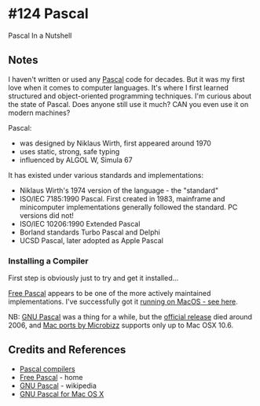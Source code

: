 # #124 Pascal

Pascal In a Nutshell

## Notes

I haven't written or used any [Pascal](https://en.wikipedia.org/wiki/Pascal_(programming_language)) code for decades.
But it was my first love when it comes to computer languages.
It's where I first learned structured and object-oriented programming techniques.
I'm curious about the state of Pascal. Does anyone still use it much? CAN you even use it on modern machines?

Pascal:

* was designed by Niklaus Wirth, first appeared around 1970
* uses static, strong, safe typing
* influenced by ALGOL W, Simula 67

It has existed under various standards and implementations:

* Niklaus Wirth's 1974 version of the language - the "standard"
* ISO/IEC 7185:1990 Pascal. First created in 1983, mainframe and minicomputer implementations generally followed the standard. PC versions did not!
* ISO/IEC 10206:1990 Extended Pascal
* Borland standards Turbo Pascal and Delphi
* UCSD Pascal, later adopted as Apple Pascal

### Installing a Compiler

First step is obviously just to try and get it installed...

[Free Pascal](https://www.freepascal.org/) appears to be one of the more actively maintained
implementations.
I've successfully got it [running on MacOS - see here](../free_pascal).

NB: [GNU Pascal](https://en.wikipedia.org/wiki/GNU_Pascal) was a thing for a while, but the
[official release](http://www.gnu-pascal.de/gpc/h-index.html) died around 2006, and
[Mac ports by Microbizz](http://www.microbizz.nl/gpc.html) supports only up to Mac OSX 10.6.

## Credits and References

* [Pascal compilers](https://en.wikipedia.org/wiki/Category:Pascal_compilers)
* [Free Pascal](https://www.freepascal.org/) - home
* [GNU Pascal](https://en.wikipedia.org/wiki/GNU_Pascal) - wikipedia
* [GNU Pascal for Mac OS X](http://www.microbizz.nl/gpc.html)

